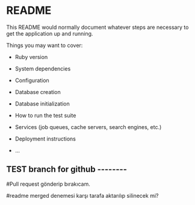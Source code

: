 # README

This README would normally document whatever steps are necessary to get the
application up and running.

Things you may want to cover:

* Ruby version

* System dependencies

* Configuration

* Database creation

* Database initialization

* How to run the test suite

* Services (job queues, cache servers, search engines, etc.)

* Deployment instructions

* ...

## TEST branch for github --------
#Pull request gönderip bırakıcam.

#readme merged denemesi karşı tarafa aktarılıp silinecek mi?